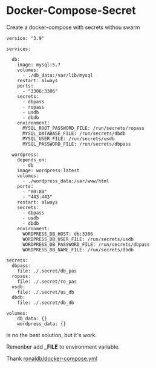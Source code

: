 # Docker-Compose-Secret
Create a docker-compose with secrets withou swarm


```Yml
version: "3.9"

services:

  db:
    image: mysql:5.7
    volumes:
      - ./db_data:/var/lib/mysql
    restart: always
    ports:
      - "3306:3306"
    secrets:
      - dbpass
      - ropass
      - usdb
      - dbdb
    environment:
      MYSQL_ROOT_PASSWORD_FILE: /run/secrets/ropass
      MYSQL_DATABASE_FILE: /run/secrets/dbdb
      MYSQL_USER_FILE: /run/secrets/usdb
      MYSQL_PASSWORD_FILE: /run/secrets/dbpass

  wordpress:
    depends_on:
      - db
    image: wordpress:latest
    volumes:
      - ./wordpress_data:/var/www/html
    ports:
      - "80:80"
      - "443:443"
    restart: always
    secrets:
      - dbpass
      - usdb
      - dbdb
    environment:
      WORDPRESS_DB_HOST: db:3306
      WORDPRESS_DB_USER_FILE: /run/secrets/usdb
      WORDPRESS_DB_PASSWORD_FILE: /run/secrets/dbpass
      WORDPRESS_DB_NAME_FILE: /run/secrets/dbdb

secrets:
  dbpass:
    file: ./.secret/db_pas
  ropass:
    file: ./.secret/ro_pas
  usdb:
    file: ./.secret/us_db
  dbdb:
    file: ./.secret/db_db

volumes:
    db_data: {}
    wordpress_data: {}
```

Is no the best solution, but it's work.

Remenber add **_FILE** to environment variable.

Thank [ronaldb/docker-compose.yml](ronaldb/docker-compose.yml)
